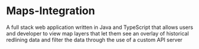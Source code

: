 # Maps-Integration
A full stack web application written in Java and TypeScript that allows users and developer to view map layers that let them see an overlay of historical redlining data and filter the data through the use of a custom API server
